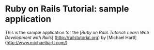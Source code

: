 # Ruby on Rails Tutorial: sample application

This is the sample application for the [*Ruby on Rails Tutorial: Learn Web Development with Rails*] (http://railstutorial.org) by [Michael Hartl] (http://www.michaelhartl.com/)
